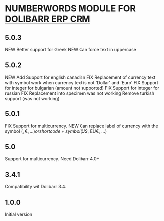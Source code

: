 # NUMBERWORDS MODULE FOR <a href="https://www.dolibarr.org">DOLIBARR ERP CRM</a>

## 5.0.3

NEW Better support for Greek
NEW Can force text in uppercase


## 5.0.2

NEW Add Support for english canadian
FIX Replacement of currency text with symbol work when currency text is not 'Dollar' and 'Euro'
FIX Support for integer for bulgarian (amount not supported)
FIX Support for integer for russian
FIX Replacement into specimen was not working
Remove turkish support (was not working)

## 5.0.1

FIX Support for multicurrency.
NEW Can replace label of currency with the symbol ($, €, ...) or shortcode+symbol (US$, EU€, ...)

## 5.0

Support for multicurrency.
Need Dolibarr 4.0+


## 3.4.1

Compatibility wit Dolibarr 3.4.


## 1.0.0

Initial version